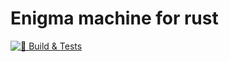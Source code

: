# Enigma machine for rust

[![🦀 Build & Tests](https://github.com/DaanV2/enigma-machine-rust/actions/workflows/testing.yaml/badge.svg)](https://github.com/DaanV2/enigma-machine-rust/actions/workflows/testing.yaml)
